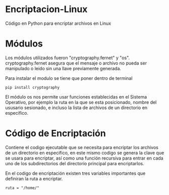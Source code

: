 # Encriptacion-Linux
Código en Python para encriptar archivos en Linux
# Módulos 
Los módulos utilizados fueron "cryptography.fernet" y "os".
cryptography.fernet asegura que el mensaje o archivo no pueda ser manipulado o leido sin una llave previamente generada.

Para instalar el modulo se tiene que poner dentro de terminal <br />

    pip install cryptography
El módulo os nos permite usar funciones establecidas en el Sistema Operativo, por ejemplo la ruta en la que se esta posicionado, nombre del ususario sesionado, e incluso la lista de archivos de un directorio en especifico.

# Código de Encriptación

Contiene el codigo ejecutable que se necesita para encriptar los archivos de un directorio en especifico, en este mismo codigo se genera la clave que se usara para encriptar, así como una función recursiva para entrar en cada uno de los subdirectorios del directorio principal para encriptarlos.

En el codigo de encriptación existen tres variables importantes que definiran la ruta a encriptar.

    ruta = "/home/"

